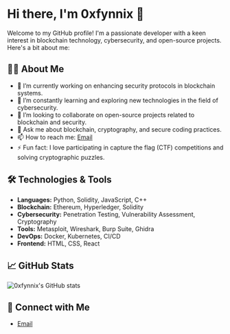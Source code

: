 # Hi there, I'm 0xfynnix 👋

Welcome to my GitHub profile! I'm a passionate developer with a keen interest in blockchain technology, cybersecurity, and open-source projects. Here's a bit about me:

## 🧑‍💻 About Me

- 🔭 I’m currently working on enhancing security protocols in blockchain systems.
- 🌱 I’m constantly learning and exploring new technologies in the field of cybersecurity.
- 👯 I’m looking to collaborate on open-source projects related to blockchain and security.
- 💬 Ask me about blockchain, cryptography, and secure coding practices.
- 📫 How to reach me: [Email](mailto:0xfynnix@gmail.com)
- ⚡ Fun fact: I love participating in capture the flag (CTF) competitions and solving cryptographic puzzles.

## 🛠️ Technologies & Tools

- **Languages:** Python, Solidity, JavaScript, C++
- **Blockchain:** Ethereum, Hyperledger, Solidity
- **Cybersecurity:** Penetration Testing, Vulnerability Assessment, Cryptography
- **Tools:** Metasploit, Wireshark, Burp Suite, Ghidra
- **DevOps:** Docker, Kubernetes, CI/CD
- **Frontend:** HTML, CSS, React

## 📈 GitHub Stats

![0xfynnix's GitHub stats](https://github-readme-stats.vercel.app/api?username=0xfynnix&show_icons=true&theme=radical)

## 🔗 Connect with Me

- [Email](mailto:0xfynnix@gmail.com)

<!--
**0xfynnix/0xfynnix** is a ✨ special ✨ repository because its `README.md` (this file) appears on your GitHub profile.
-->
